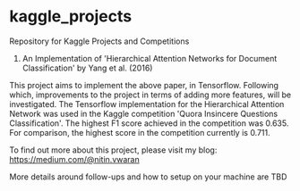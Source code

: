 # kaggle_projects
Repository for Kaggle Projects and Competitions

1. An Implementation of 'Hierarchical Attention Networks for Document Classification' by Yang et al. (2016)

This project aims to implement the above paper, in Tensorflow. Following which, improvements to the project in terms of adding more features, will be investigated.
The Tensorflow implementation for the Hierarchical Attention Network was used in the Kaggle competition 'Quora Insincere Questions Classification'.
The highest F1 score achieved in the competition was 0.635. For comparison, the highest score in the competition currently is 0.711.

To find out more about this project, please visit my blog: https://medium.com/@nitin.vwaran

More details around follow-ups and how to setup on your machine are TBD

